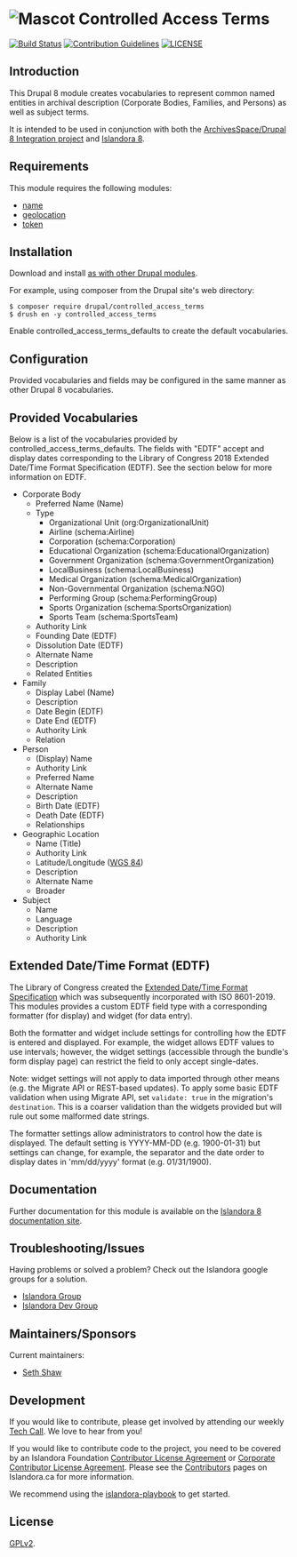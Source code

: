 # ![Mascot](https://user-images.githubusercontent.com/2371345/65699309-4752e380-e054-11e9-8bb1-d1aee8e2724e.png) Controlled Access Terms

[![Build Status][1]](https://github.com/Islandora/controlled_access_terms/actions)
[![Contribution Guidelines][2]](./CONTRIBUTING.md)
[![LICENSE][3]](./LICENSE)

## Introduction

This Drupal 8 module creates vocabularies to represent common named entities
in archival description (Corporate Bodies, Families, and Persons) as well as
subject terms.

It is intended to be used in conjunction with both the [ArchivesSpace/Drupal 8
Integration project](https://github.com/UNLV-Libraries/archivesspace-drupal) and
[Islandora 8](https://github.com/Islandora/islandora/tree/2.x).


## Requirements

This module requires the following modules:

- [name](https://www.drupal.org/project/name)
- [geolocation](https://www.drupal.org/project/geolocation)
- [token](https://www.drupal.org/project/token)

## Installation

Download and install [as with other Drupal modules](https://www.drupal.org/docs/8/extending-drupal-8/installing-drupal-8-modules).

For example, using composer from the Drupal site's web directory:

```
$ composer require drupal/controlled_access_terms
$ drush en -y controlled_access_terms
```

Enable controlled_access_terms_defaults to create the default vocabularies.

## Configuration

Provided vocabularies and fields may be configured in the same manner as
other Drupal 8 vocabularies.

## Provided Vocabularies

Below is a list of the vocabularies provided by controlled_access_terms_defaults.
The fields with "EDTF" accept and display dates corresponding
to the Library of Congress 2018 Extended Date/Time Format Specification (EDTF).
See the section below for more information on EDTF.

- Corporate Body
  - Preferred Name (Name)
  - Type
    - Organizational Unit (org:OrganizationalUnit)
    - Airline (schema:Airline)
    - Corporation (schema:Corporation)
    - Educational Organization (schema:EducationalOrganization)
    - Government Organization (schema:GovernmentOrganization)
    - LocalBusiness (schema:LocalBusiness)
    - Medical Organization (schema:MedicalOrganization)
    - Non-Governmental Organization (schema:NGO)
    - Performing Group (schema:PerformingGroup)
    - Sports Organization (schema:SportsOrganization)
    - Sports Team (schema:SportsTeam)
  - Authority Link
  - Founding Date (EDTF)
  - Dissolution Date (EDTF)
  - Alternate Name
  - Description
  - Related Entities
- Family
  - Display Label (Name)
  - Description
  - Date Begin (EDTF)
  - Date End (EDTF)
  - Authority Link
  - Relation
- Person
  - (Display) Name
  - Authority Link
  - Preferred Name
  - Alternate Name
  - Description
  - Birth Date (EDTF)
  - Death Date (EDTF)
  - Relationships
- Geographic Location
  - Name (Title)
  - Authority Link
  - Latitude/Longitude ([WGS 84](https://en.wikipedia.org/wiki/World_Geodetic_System))
  - Description
  - Alternate Name
  - Broader
- Subject
  - Name
  - Language
  - Description
  - Authority Link

## Extended Date/Time Format (EDTF)

The Library of Congress created the [Extended Date/Time Format Specification](http://www.loc.gov/standards/datetime/edtf.html)
which was subsequently incorporated with ISO 8601-2019. This modules provides
a custom EDTF field type with a corresponding formatter (for display) and widget
(for data entry).

Both the formatter and widget include settings for controlling
how the EDTF is entered and displayed. For example, the widget allows EDTF
values to use intervals; however, the widget settings (accessible through the
bundle's form display page) can restrict the field to only accept single-dates.

Note: widget settings will not apply to data imported through other means (e.g.
the Migrate API or REST-based updates). To apply some basic EDTF validation 
when using Migrate API, set `validate: true` in the migration's `destination`.
This is a coarser validation than the widgets provided but will rule out some 
malformed date strings.

The formatter settings allow administrators to control how the date is
displayed. The default setting is YYYY-MM-DD (e.g. 1900-01-31) but settings
can change, for example, the separator and the date order to display dates in
'mm/dd/yyyy' format (e.g. 01/31/1900).

[1]: https://github.com/Islandora/controlled_access_terms/actions/workflows/build-2.x.yml/badge.svg
[2]: http://img.shields.io/badge/CONTRIBUTING-Guidelines-blue.svg
[3]: https://img.shields.io/badge/license-GPLv2-blue.svg?style=flat-square

## Documentation

Further documentation for this module is available on the [Islandora 8 documentation site](https://islandora.github.io/documentation/).

## Troubleshooting/Issues

Having problems or solved a problem? Check out the Islandora google groups for a solution.

* [Islandora Group](https://groups.google.com/forum/?hl=en&fromgroups#!forum/islandora)
* [Islandora Dev Group](https://groups.google.com/forum/?hl=en&fromgroups#!forum/islandora-dev)

## Maintainers/Sponsors

Current maintainers:

* [Seth Shaw](https://github.com/seth-shaw-unlv)

## Development

If you would like to contribute, please get involved by attending our weekly [Tech Call](https://github.com/Islandora/documentation/wiki#islandora-8-tech-calls). We love to hear from you!

If you would like to contribute code to the project, you need to be covered by an Islandora Foundation [Contributor License Agreement](http://islandora.ca/sites/default/files/islandora_cla.pdf) or [Corporate Contributor License Agreement](http://islandora.ca/sites/default/files/islandora_ccla.pdf). Please see the [Contributors](http://islandora.ca/resources/contributors) pages on Islandora.ca for more information.

We recommend using the [islandora-playbook](https://github.com/Islandora-Devops/islandora-playbook) to get started.

## License

[GPLv2](./LICENSE).
